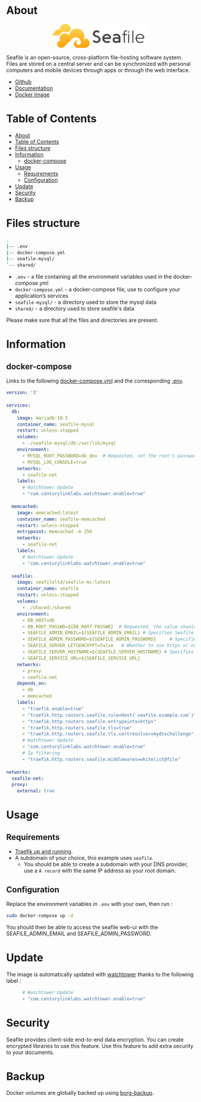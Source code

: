# About

<p align="center">
<img src="../_utilities/seafile.png" alt="seafile" title="seafile" />
</p>

Seafile is an open-source, cross-platform file-hosting software system. Files are stored on a central server and can be synchronized with personal computers and mobile devices through apps or through the web interface.

* [Github](https://github.com/haiwen/seafile)
* [Documentation](https://manual.seafile.com/docker/deploy_seafile_with_docker/)
* [Docker Image](https://hub.docker.com/r/seafileltd/seafile-mc)

# Table of Contents

<!-- TOC -->

- [About](#about)
- [Table of Contents](#table-of-contents)
- [Files structure](#files-structure)
- [Information](#information)
    - [docker-compose](#docker-compose)
- [Usage](#usage)
    - [Requirements](#requirements)
    - [Configuration](#configuration)
- [Update](#update)
- [Security](#security)
- [Backup](#backup)

<!-- /TOC -->

# Files structure 

```bash
.
|-- .env
|-- docker-compose.yml
|-- seafile-mysql/
`-- shared/
```

- `.env` - a file containing all the environment variables used in the docker-compose.yml
- `docker-compose.yml` - a docker-compose file, use to configure your application’s services
- `seafile-mysql/` - a directory used to store the mysql data
- `shared/` - a directory used to store seafile's data

Please make sure that all the files and directories are present.

# Information

## docker-compose
Links to the following [docker-compose.yml](docker-compose.yml) and the corresponding [.env](.env).

```yaml
version: '3'

services:
  db:
    image: mariadb:10.5
    container_name: seafile-mysql
    restart: unless-stopped
    volumes:
      - ./seafile-mysql/db:/var/lib/mysql
    environment:
      - MYSQL_ROOT_PASSWORD=db_dev  # Requested, set the root's password of MySQL service.
      - MYSQL_LOG_CONSOLE=true
    networks:
      - seafile-net
    labels:
      # Watchtower Update
      - "com.centurylinklabs.watchtower.enable=true"

  memcached:
    image: memcached:latest
    container_name: seafile-memcached
    restart: unless-stopped
    entrypoint: memcached -m 256
    networks:
      - seafile-net
    labels:
      # Watchtower Update
      - "com.centurylinklabs.watchtower.enable=true"

  seafile:
    image: seafileltd/seafile-mc:latest
    container_name: seafile
    restart: unless-stopped
    volumes:
      - ./shared:/shared
    environment:
      - DB_HOST=db
      - DB_ROOT_PASSWD=${DB_ROOT_PASSWD}  # Requested, the value shuold be root's password of MySQL service.
      - SEAFILE_ADMIN_EMAIL=${SEAFILE_ADMIN_EMAIL} # Specifies Seafile admin user, default is 'me@example.com'.
      - SEAFILE_ADMIN_PASSWORD=${SEAFILE_ADMIN_PASSWORD}     # Specifies Seafile admin password, default is 'asecret'.
      - SEAFILE_SERVER_LETSENCRYPT=false   # Whether to use https or not.
      - SEAFILE_SERVER_HOSTNAME=${SEAFILE_SERVER_HOSTNAME} # Specifies your host name if https is enabled.
      - SEAFILE_SERVICE_URL=${SEAFILE_SERVICE_URL}
    networks:
      - proxy
      - seafile-net
    depends_on:
      - db
      - memcached
    labels:
      - "traefik.enable=true"
      - "traefik.http.routers.seafile.rule=Host(`seafile.example.com`)"
      - "traefik.http.routers.seafile.entrypoints=https"
      - "traefik.http.routers.seafile.tls=true"
      - "traefik.http.routers.seafile.tls.certresolver=mydnschallenge"
      # Watchtower Update
      - "com.centurylinklabs.watchtower.enable=true"
      # Ip filtering
      - "traefik.http.routers.seafile.middlewares=whitelist@file"

networks:
  seafile-net:
  proxy:
    external: true
```



# Usage

## Requirements
- [Traefik up and running](../traefik).
- A subdomain of your choice, this example uses `seafile`.
    - You should be able to create a subdomain with your DNS provider, use a `A record` with the same IP address as your root domain.

## Configuration

Replace the environment variables in `.env` with your own, then run :

```bash
sudo docker-compose up -d
```

You should then be able to access the seafile web-ui with the SEAFILE_ADMIN_EMAIL and SEAFILE_ADMIN_PASSWORD.

# Update

The image is automatically updated with [watchtower](../watchtower) thanks to the following label :

```yaml
      # Watchtower Update
      - "com.centurylinklabs.watchtower.enable=true"
```

# Security

Seafile provides client-side end-to-end data encryption. You can create encrypted libraries to use this feature. Use this feature to add extra security to your documents.

# Backup

Docker volumes are globally backed up using [borg-backup](../borg-backup). 